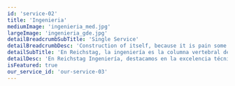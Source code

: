 ```yaml
---
id: 'service-02'
title: 'Ingenieria'
mediumImage: 'ingenieria_med.jpg'
largeImage: 'ingenieria_gde.jpg'
detailBreadcrumbSubTitle: 'Single Service'
detailBreadcrumbDesc: 'Construction of itself, because it is pain some proper style design occur are pleasure'
detailSubTitle: 'En Reichstag, la ingeniería es la columna vertebral de la innovación y la solidez en cada proyecto. Nuestro equipo fusiona experiencia técnica y visión creativa para materializar ideas en estructuras sólidas y funcionales.'
detailDesc: 'En Reichstag Ingeniería, destacamos en la excelencia técnica ofreciendo servicios integrales para sus proyectos. Nuestro servicio de Topografía y mecánica de suelos establecemos las bases sólidas sobre las cuales construir sus sueños. Apoyados de la Ingeniería civil modelamos entornos urbanos funcionales y estéticos. En el rubro de la Ingeniería mecánica aporta innovación y eficiencia a cada componente. La ingeniería eléctrica ilumina su visión con soluciones energéticas avanzadas. Por último, nuestros servicios en ingeniería para sistemas hidráulicos y neumáticos garantizan un rendimiento fluido y confiable. Confíe en nosotros para dar vida a sus proyectos con precisión y solidez técnica.'
isFeatured: true
our_service_id: 'our-service-03'
---
```

